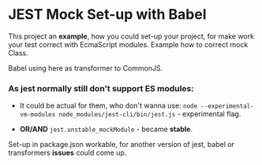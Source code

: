 # JEST Mock Set-up with Babel

This project an **example**, how you could set-up your project, for make work your test correct with EcmaScript modules.
Example how to correct mock Class.

Babel using here as transformer to CommonJS.

### As jest normally still don't support ES modules:

* It could be actual for them, who don't wanna use: `node --experimental-vm-modules node_modules/jest-cli/bin/jest.js` - experimental flag.

* **OR/AND** `jest.unstable_mockModule` - became **stable**.

Set-up in package.json workable, for another version of jest, babel or transformers **issues** could come up. 


